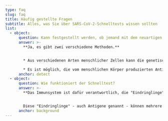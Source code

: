 ```yaml
---
type: faq
slug: faq
title: Häufig gestellte Fragen
subtitle: Alles, was Sie über SARS-CoV-2-Schnelltests wissen sollten
list:
  - object:
      question: Kann festgestellt werden, ob jemand mit dem neuartigen Coronavirus infiziert wurde?
      answer: >-
        **Ja, es gibt zwei verschiedene Methoden.**


        * Aus verschiedenen Arten menschlicher Zellen kann die genetische Substanz (RNA) des Virus nachgewiesen werden. Diese Methode wird als PCR-Test (Polymerase-Kettenreaktionstest) bezeichnet. Offensichtlich ist es unmöglich, die genetische Substanz eines einzelnen Virus zu erkennen, aber es ist möglich, mehrere Kopien davon nachzuweisen - die Kettenreaktion wird durchgeführt, um die notwendige Menge an genetischer Substanz zu produzieren.

        * Es ist möglich, die vom menschlichen Körper produzierten Antikörper gegen das neuartige Coronavirus nachzuweisen. Diese Methode wird serologischer Test, Immunochromatographie-Test oder Schnelltest genannt - wobei sich der Name darauf bezieht, dass der Test in 15 Minuten durchgeführt werden kann.
      anchor: detect
  - object:
      question: Wie funktioniert der Schnelltest?
      answer: >-
        **Das Immunsystem ist dafür verantwortlich, die "Eindringlinge" von den körpereigenen Zellen und Materialien zu unterscheiden.**


        Diese "Eindringlinge" - auch Antigene genannt - können mehrere Dinge sein, darunter Bakterien und Viren. Wenn ein Antigen in den Körper eindringt, beginnt das Immunsystem, verschiedene Arten von Materialien zu produzieren, die in der Lage sind, die Bakterien und Viren (und die durch sie verursachte Krankheit) zu bekämpfen. Diese Materialien werden Antikörper genannt. Dies geschieht auch im Falle des neuartigen Coronavirus. Es gibt Antikörper, die nur dann im Körper auftreten, wenn das Immunsystem auf einen bestimmten Erreger trifft. Die Schnelltests erkennen somit das Vorhandensein der Antikörper, die nur produziert werden, wenn das neue Coronavirus im Körper vorhanden ist.
      anchor: background
---
```

